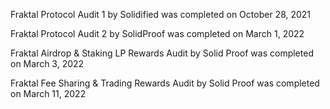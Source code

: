 Fraktal Protocol Audit 1 by Solidified was completed on October 28, 2021

Fraktal Protocol Audit 2 by SolidProof was completed on March 1, 2022

Fraktal Airdrop & Staking LP Rewards Audit by Solid Proof was completed on March 3, 2022

Fraktal Fee Sharing & Trading Rewards Audit by Solid Proof was completed on March 11, 2022
